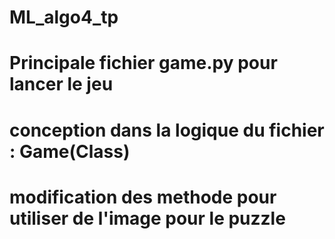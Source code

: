 # ML_algo4_tp
# Principale fichier game.py pour lancer le jeu
# conception dans la logique du fichier : Game(Class)
# modification des methode pour utiliser de l'image pour le puzzle

